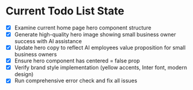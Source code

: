 <!-- DO NOT EDIT - Managed by todo_list tool -->
<!-- Updated: 2025-09-25T15:13:00.749Z -->

# Current Todo List State

- [x] Examine current home page hero component structure
- [x] Generate high-quality hero image showing small business owner success with AI assistance
- [x] Update hero copy to reflect AI employees value proposition for small business owners
- [x] Ensure hero component has centered = false prop
- [x] Verify brand style implementation (yellow accents, Inter font, modern design)
- [x] Run comprehensive error check and fix all issues
